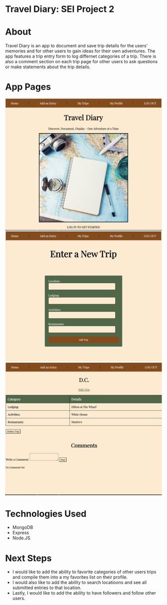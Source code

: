 # **Travel Diary: SEI Project 2**

# About
Travel Diary is an app to document and save trip details for the users' memories and for other users to gain ideas for their own adventures. The app features a trip entry form to log differnet categories of a trip. There is also a comment section on each trip page for other users to ask questions or make statements about the trip details. 

# App Pages

<img src="./app-images/Home-Page.png">
<img src="./app-images/Trip-Entry.png">
<img src="./app-images/Trip-Details.png">

# Technologies Used

- MongoDB
- Express
- Node.JS

# Next Steps

- I would like to add the ability to favorite categories of other users trips and compile them into a my favorites list on their profile. 
- I would also like to add the ability to search locatioons and see all submitted entries to that location.
- Lastly, I would like to add the ability to have followers and follow other users.
